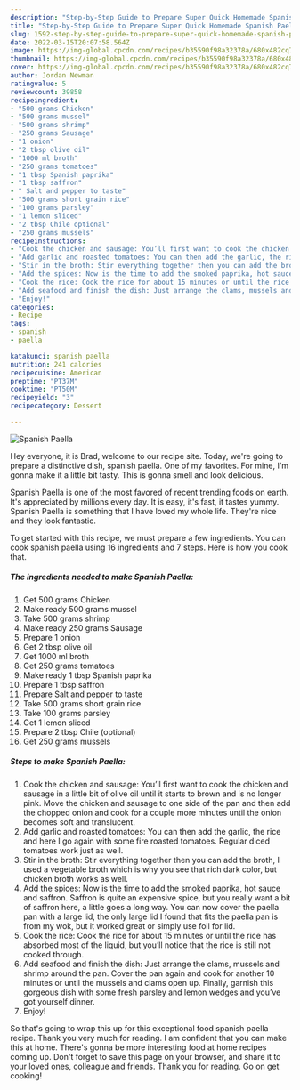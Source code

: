 ```yaml
---
description: "Step-by-Step Guide to Prepare Super Quick Homemade Spanish Paella"
title: "Step-by-Step Guide to Prepare Super Quick Homemade Spanish Paella"
slug: 1592-step-by-step-guide-to-prepare-super-quick-homemade-spanish-paella
date: 2022-03-15T20:07:58.564Z
image: https://img-global.cpcdn.com/recipes/b35590f98a32378a/680x482cq70/spanish-paella-recipe-main-photo.jpg
thumbnail: https://img-global.cpcdn.com/recipes/b35590f98a32378a/680x482cq70/spanish-paella-recipe-main-photo.jpg
cover: https://img-global.cpcdn.com/recipes/b35590f98a32378a/680x482cq70/spanish-paella-recipe-main-photo.jpg
author: Jordan Newman
ratingvalue: 5
reviewcount: 39858
recipeingredient:
- "500 grams Chicken"
- "500 grams mussel"
- "500 grams shrimp"
- "250 grams Sausage"
- "1 onion"
- "2 tbsp olive oil"
- "1000 ml broth"
- "250 grams tomatoes"
- "1 tbsp Spanish paprika"
- "1 tbsp saffron"
- " Salt and pepper to taste"
- "500 grams short grain rice"
- "100 grams parsley"
- "1 lemon sliced"
- "2 tbsp Chile optional"
- "250 grams mussels"
recipeinstructions:
- "Cook the chicken and sausage: You’ll first want to cook the chicken and sausage in a little bit of olive oil until it starts to brown and is no longer pink. Move the chicken and sausage to one side of the pan and then add the chopped onion and cook for a couple more minutes until the onion becomes soft and translucent."
- "Add garlic and roasted tomatoes: You can then add the garlic, the rice and here I go again with some fire roasted tomatoes. Regular diced tomatoes work just as well."
- "Stir in the broth: Stir everything together then you can add the broth, I used a vegetable broth which is why you see that rich dark color, but chicken broth works as well."
- "Add the spices: Now is the time to add the smoked paprika, hot sauce and saffron. Saffron is quite an expensive spice, but you really want a bit of saffron here, a little goes a long way. You can now cover the paella pan with a large lid, the only large lid I found that fits the paella pan is from my wok, but it worked great or simply use foil for lid."
- "Cook the rice: Cook the rice for about 15 minutes or until the rice has absorbed most of the liquid, but you’ll notice that the rice is still not cooked through."
- "Add seafood and finish the dish: Just arrange the clams, mussels and shrimp around the pan. Cover the pan again and cook for another 10 minutes or until the mussels and clams open up. Finally, garnish this gorgeous dish with some fresh parsley and lemon wedges and you’ve got yourself dinner."
- "Enjoy!"
categories:
- Recipe
tags:
- spanish
- paella

katakunci: spanish paella 
nutrition: 241 calories
recipecuisine: American
preptime: "PT37M"
cooktime: "PT50M"
recipeyield: "3"
recipecategory: Dessert

---
```



![Spanish Paella](https://img-global.cpcdn.com/recipes/b35590f98a32378a/680x482cq70/spanish-paella-recipe-main-photo.jpg)

Hey everyone, it is Brad, welcome to our recipe site. Today, we're going to prepare a distinctive dish, spanish paella. One of my favorites. For mine, I'm gonna make it a little bit tasty. This is gonna smell and look delicious.



Spanish Paella is one of the most favored of recent trending foods on earth. It's appreciated by millions every day. It is easy, it's fast, it tastes yummy. Spanish Paella is something that I have loved my whole life. They're nice and they look fantastic.


To get started with this recipe, we must prepare a few ingredients. You can cook spanish paella using 16 ingredients and 7 steps. Here is how you cook that.

<!--inarticleads1-->

##### The ingredients needed to make Spanish Paella:

1. Get 500 grams Chicken
1. Make ready 500 grams mussel
1. Take 500 grams shrimp
1. Make ready 250 grams Sausage
1. Prepare 1 onion
1. Get 2 tbsp olive oil
1. Get 1000 ml broth
1. Get 250 grams tomatoes
1. Make ready 1 tbsp Spanish paprika
1. Prepare 1 tbsp saffron
1. Prepare  Salt and pepper to taste
1. Take 500 grams short grain rice
1. Take 100 grams parsley
1. Get 1 lemon sliced
1. Prepare 2 tbsp Chile (optional)
1. Get 250 grams mussels




<!--inarticleads2-->

##### Steps to make Spanish Paella:

1. Cook the chicken and sausage: You’ll first want to cook the chicken and sausage in a little bit of olive oil until it starts to brown and is no longer pink. Move the chicken and sausage to one side of the pan and then add the chopped onion and cook for a couple more minutes until the onion becomes soft and translucent.
1. Add garlic and roasted tomatoes: You can then add the garlic, the rice and here I go again with some fire roasted tomatoes. Regular diced tomatoes work just as well.
1. Stir in the broth: Stir everything together then you can add the broth, I used a vegetable broth which is why you see that rich dark color, but chicken broth works as well.
1. Add the spices: Now is the time to add the smoked paprika, hot sauce and saffron. Saffron is quite an expensive spice, but you really want a bit of saffron here, a little goes a long way. You can now cover the paella pan with a large lid, the only large lid I found that fits the paella pan is from my wok, but it worked great or simply use foil for lid.
1. Cook the rice: Cook the rice for about 15 minutes or until the rice has absorbed most of the liquid, but you’ll notice that the rice is still not cooked through.
1. Add seafood and finish the dish: Just arrange the clams, mussels and shrimp around the pan. Cover the pan again and cook for another 10 minutes or until the mussels and clams open up. Finally, garnish this gorgeous dish with some fresh parsley and lemon wedges and you’ve got yourself dinner.
1. Enjoy!




So that's going to wrap this up for this exceptional food spanish paella recipe. Thank you very much for reading. I am confident that you can make this at home. There's gonna be more interesting food at home recipes coming up. Don't forget to save this page on your browser, and share it to your loved ones, colleague and friends. Thank you for reading. Go on get cooking!
